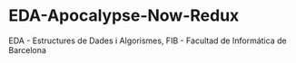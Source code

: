 # EDA-Apocalypse-Now-Redux
EDA - Estructures de Dades i Algorismes, FIB - Facultad de Informática de Barcelona
